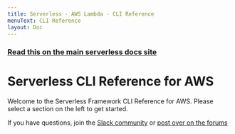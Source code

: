 ```yaml
---
title: Serverless - AWS Lambda - CLI Reference
menuText: CLI Reference
layout: Doc
---
```


<!-- DOCS-SITE-LINK:START automatically generated  -->

### [Read this on the main serverless docs site](https://www.serverless.com/framework/docs/providers/aws/cli-reference/)

<!-- DOCS-SITE-LINK:END -->

# Serverless CLI Reference for AWS

Welcome to the Serverless Framework CLI Reference for AWS. Please select a section on the left to get started.

If you have questions, join the [Slack community](https://serverless.com/slack) or [post over on the forums](https://forum.serverless.com/)
